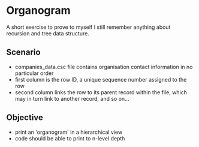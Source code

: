 # Organogram

A short exercise to prove to myself I still remember anything about recursion and tree data structure.

## Scenario
* companies_data.csc file contains organisation contact information in no particular order
* first column is the row ID, a unique sequence number assigned to the row
* second column links the row to its parent record within the file, which may in turn link to another record, and so on...

## Objective
* print an 'organogram' in a hierarchical view
* code should be able to print to n-level depth
